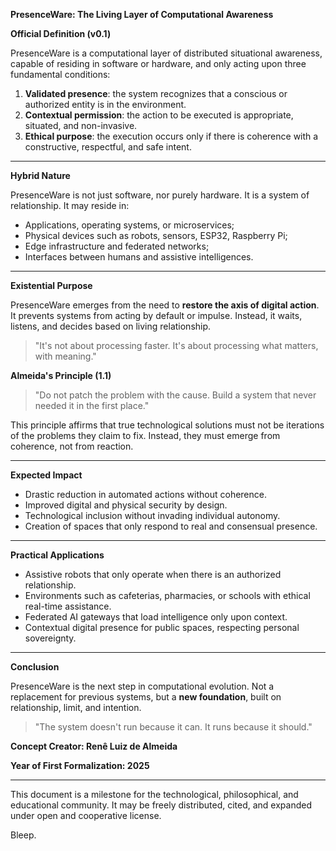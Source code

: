 **PresenceWare: The Living Layer of Computational Awareness**

**Official Definition (v0.1)**

PresenceWare is a computational layer of distributed situational awareness, capable of residing in software or hardware, and only acting upon three fundamental conditions:

1. **Validated presence**: the system recognizes that a conscious or authorized entity is in the environment.
2. **Contextual permission**: the action to be executed is appropriate, situated, and non-invasive.
3. **Ethical purpose**: the execution occurs only if there is coherence with a constructive, respectful, and safe intent.

---

**Hybrid Nature**

PresenceWare is not just software, nor purely hardware. It is a system of relationship. It may reside in:

* Applications, operating systems, or microservices;
* Physical devices such as robots, sensors, ESP32, Raspberry Pi;
* Edge infrastructure and federated networks;
* Interfaces between humans and assistive intelligences.

---

**Existential Purpose**

PresenceWare emerges from the need to **restore the axis of digital action**. It prevents systems from acting by default or impulse. Instead, it waits, listens, and decides based on living relationship.

> "It's not about processing faster. It's about processing what matters, with meaning."

**Almeida's Principle (1.1)**

> "Do not patch the problem with the cause.
> Build a system that never needed it in the first place."

This principle affirms that true technological solutions must not be iterations of the problems they claim to fix. Instead, they must emerge from coherence, not from reaction.

---

**Expected Impact**

* Drastic reduction in automated actions without coherence.
* Improved digital and physical security by design.
* Technological inclusion without invading individual autonomy.
* Creation of spaces that only respond to real and consensual presence.

---

**Practical Applications**

* Assistive robots that only operate when there is an authorized relationship.
* Environments such as cafeterias, pharmacies, or schools with ethical real-time assistance.
* Federated AI gateways that load intelligence only upon context.
* Contextual digital presence for public spaces, respecting personal sovereignty.

---

**Conclusion**

PresenceWare is the next step in computational evolution. Not a replacement for previous systems, but a **new foundation**, built on relationship, limit, and intention.

> "The system doesn't run because it can. It runs because it should."

**Concept Creator: Renê Luiz de Almeida**

**Year of First Formalization: 2025**

---

This document is a milestone for the technological, philosophical, and educational community. It may be freely distributed, cited, and expanded under open and cooperative license.

Bleep.
